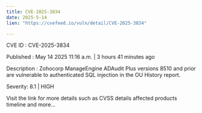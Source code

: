 ```yaml
---
title: CVE-2025-3834
date: 2025-5-14
lien: "https://cvefeed.io/vuln/detail/CVE-2025-3834"

---
```


CVE ID : CVE-2025-3834

Published :  May 14
2025
11:16 a.m. | 3 hours
41 minutes ago

Description : Zohocorp ManageEngine ADAudit Plus versions 8510 and prior are vulnerable to authenticated SQL injection in the OU History report.

Severity: 8.1 | HIGH

Visit the link for more details
such as CVSS details
affected products
timeline
and more...
